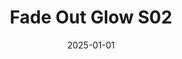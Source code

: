 ---
layout: track
title: Fade Out Glow S02
permalink: /tracks/fade-out-glow-s02/
description: "A StudioRich lo-fi track."
image: /assets/covers/fade-out-glow-s02.webp
date: 2025-01-01
duration: "119.36"
album: "Stranger Vibes"
mood: [Melancholy, Dreamy, Nostalgic]
genre: [lo-filo-fi, downtempo, chillhop]
---